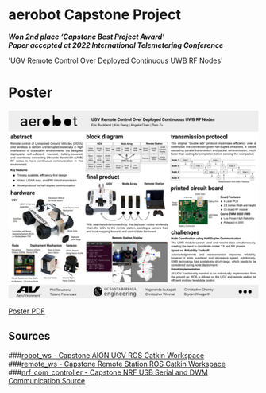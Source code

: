 # aerobot Capstone Project

***Won 2nd place ‘Capstone Best Project Award’***  
***Paper accepted at 2022 International Telemetering Conference***


'UGV Remote Control Over Deployed Continuous UWB RF Nodes'

# Poster

![Poster Image](Poster.jpg)

[Poster PDF](Poster.pdf)


## Sources

###[robot_ws - Capstone AION UGV ROS Catkin Workspace](https://github.com/eric334/robot_ws)  
###[remote_ws - Capstone Remote Station ROS Catkin Workspace](https://github.com/eric334/remote_ws)  
###[nrf_com_controller - Capstone NRF USB Serial and DWM Communication Source](https://github.com/eric334/nrf_com_controller)

